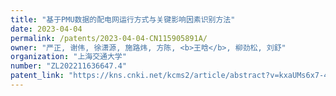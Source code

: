 ```yaml
---
title: "基于PMU数据的配电网运行方式与关键影响因素识别方法"
date: 2023-04-04
permalink: /patents/2023-04-04-CN115905891A/
owner: "严正, 谢伟, 徐潇源, 施路炜, 方陈, <b>王晗</b>, 柳劲松, 刘舒"
organization: "上海交通大学"
number: "ZL202211636647.4"
patent_link: "https://kns.cnki.net/kcms2/article/abstract?v=kxaUMs6x7-4I2jr5WTdXti3zQ9F92xu0Qg-R0xSsdGdCfhLaAHW6RNApVXFfE7TjvTR7Q168DNV_joWg8mB3AAuHKof3Efxp&uniplatform=NZKPT"
---
```

